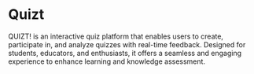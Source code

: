 # Quizt
QUIZT! is an interactive quiz platform that enables users to create, participate in, and analyze quizzes with real-time feedback. Designed for students, educators, and enthusiasts, it offers a seamless and engaging experience to enhance learning and knowledge assessment. 
